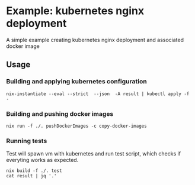 # Example: kubernetes nginx deployment

A simple example creating kubernetes nginx deployment and associated docker
image

## Usage

### Building and applying kubernetes configuration

```
nix-instantiate --eval --strict  --json  -A result | kubectl apply -f -
```

### Building and pushing docker images

```
nix run -f ./. pushDockerImages -c copy-docker-images
```

### Running tests

Test will spawn vm with kubernetes and run test script, which checks if everyting
works as expected.

```
nix build -f ./. test
cat result | jq '.'
```

